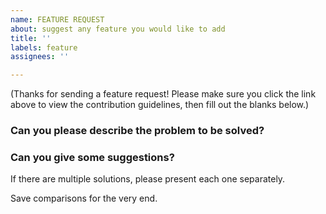 ```yaml
---
name: FEATURE REQUEST
about: suggest any feature you would like to add
title: ''
labels: feature
assignees: ''

---
```


(Thanks for sending a feature request! Please make sure you click the link above to view the contribution guidelines, then fill out the blanks below.)

### Can you please describe the problem to be solved?

<!--Present a concise description of the problem to be addressed by this feature request.-->
<!--Please be clear what parts of the problem are considered to be in-scope and out-of-scope.-->

### Can you give some suggestions?
<!--Give a concise description of your preferred solution.-->
<!--Things to address can include:-->
<!--Details of the technical implementation-->
<!--Tradeoffs made in design decisions-->
<!--Caveats and considerations for the future-->

If there are multiple solutions, please present each one separately.

Save comparisons for the very end.
